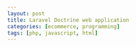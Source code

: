 ```yaml
---
layout: post
title: Laravel Doctrine web application
categories: [ecommerce, programming]
tags: [php, javascript, html]
---
```


